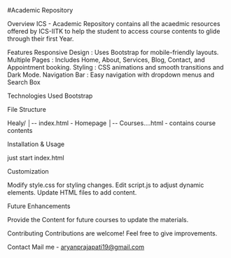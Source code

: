 #Academic Repository

Overview
ICS - Academic Repository contains all the acaedmic resources offered by ICS-IITK to help the student to access course contents to glide through their first Year.


Features 
Responsive Design : Uses Bootstrap for mobile-friendly layouts. 
Multiple Pages : Includes Home, About, Services, Blog, Contact, and Appointment booking. 
Styling : CSS animations and smooth transitions and Dark Mode. 
Navigation Bar : Easy navigation with dropdown menus and Search Box

Technologies Used Bootstrap

File Structure 

Healy/ 
│-- index.html - Homepage 
│-- Courses....html - contains course contents 

Installation & Usage

just start index.html

Customization

Modify style.css for styling changes. 
Edit script.js to adjust dynamic elements. 
Update HTML files to add content.

Future Enhancements

Provide the Content for future courses to update the materials.

Contributing 
Contributions are welcome! Feel free to give improvements.

Contact
Mail me - aryanprajapati19@gmail.com
